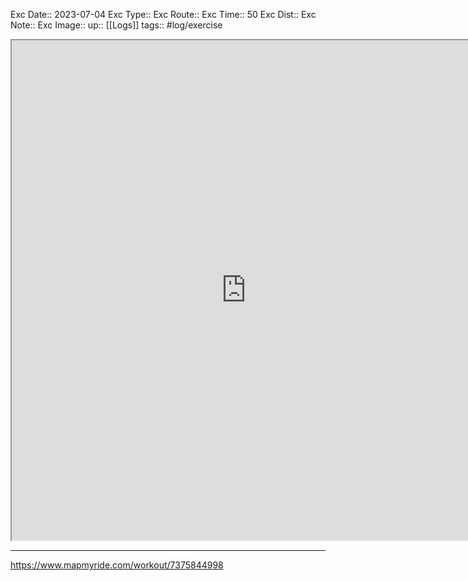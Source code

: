 Exc Date::  2023-07-04
Exc Type:: 
Exc Route:: 
Exc Time:: 50
Exc Dist:: 
Exc Note:: 
Exc Image:: 
up:: [[Logs]]
tags:: #log/exercise 

<iframe height=800 width=750 src="https://www.mapmyride.com/workout/7375844998"></iframe>

---



https://www.mapmyride.com/workout/7375844998